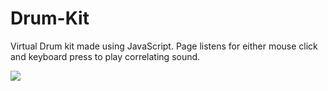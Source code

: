# Drum-Kit

Virtual Drum kit made using JavaScript. Page listens for either mouse click and keyboard press to play correlating sound. 

<img src="drum image.png"/>
